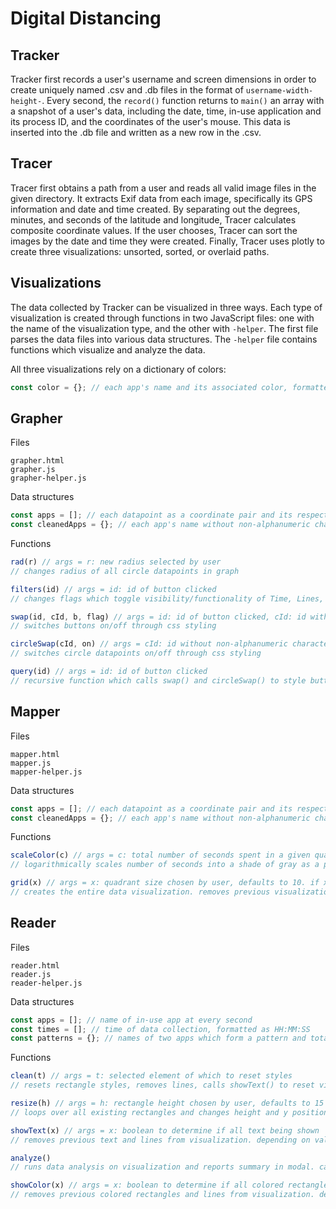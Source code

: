 # Digital Distancing

## Tracker

Tracker first records a user's username and screen dimensions in order to create uniquely named .csv and .db files in the format of `username-width-height-`. Every second, the `record()` function returns to `main()` an array with a snapshot of a user's data, including the date, time, in-use application and its process ID, and the coordinates of the user's mouse. This data is inserted into the .db file and written as a new row in the .csv.


## Tracer

Tracer first obtains a path from a user and reads all valid image files in the given directory. It extracts Exif data from each image, specifically its GPS information and date and time created. By separating out the degrees, minutes, and seconds of the latitude and longitude, Tracer calculates composite coordinate values. If the user chooses, Tracer can sort the images by the date and time they were created. Finally, Tracer uses plotly to create three visualizations: unsorted, sorted, or overlaid paths.


## Visualizations

The data collected by Tracker can be visualized in three ways. Each type of visualization is created through functions in two JavaScript files: one with the name of the visualization type, and the other with `-helper`. The first file parses the data files into various data structures. The `-helper` file contains functions which visualize and analyze the data.

All three visualizations rely on a dictionary of colors:
```javascript
const color = {}; // each app's name and its associated color, formatted as [appName] = color (in hex code)
```


## Grapher

Files
```
grapher.html
grapher.js
grapher-helper.js
```
Data structures
```javascript
const apps = []; // each datapoint as a coordinate pair and its respective app, formatted as [x, y, app]
const cleanedApps = {}; // each app's name without non-alphanumeric characters, formatted as [appName] = cleanedAppName
```
Functions
```javascript
rad(r) // args = r: new radius selected by user
// changes radius of all circle datapoints in graph

filters(id) // args = id: id of button clicked
// changes flags which toggle visibility/functionality of Time, Lines, and Axes. calls swap() to style buttons

swap(id, cId, b, flag) // args = id: id of button clicked, cId: id without non-alphanumeric characters, b: button's HTML element, flag: boolean to determine if button being turned on/off
// switches buttons on/off through css styling

circleSwap(cId, on) // args = cId: id without non-alphanumeric characters, on: boolean to determine if circle datapoints being shown/hidden
// switches circle datapoints on/off through css styling

query(id) // args = id: id of button clicked
// recursive function which calls swap() and circleSwap() to style buttons and circle datapoints. toggles visibility of circle datapoints, animates data and draws lines between points to show path of user's mouse over time.
```


## Mapper

Files
```
mapper.html
mapper.js
mapper-helper.js
```
Data structures
```javascript
const apps = []; // each datapoint as a coordinate pair and its respective app, formatted as [x, y, app]
const cleanedApps = {}; // each app's name without non-alphanumeric characters, formatted as [appName] = cleanedAppName
```
Functions
```javascript
scaleColor(c) // args = c: total number of seconds spent in a given quadrant
// logarithmically scales number of seconds into a shade of gray as a proportion of the largest number of seconds spent in any quadrant. returns 'zero' if no seconds spent in a quadrant

grid(x) // args = x: quadrant size chosen by user, defaults to 10. if x == 'z', hide all zero-value quadrants. if x == 'c', color each quadrant by the most used application, instead of gray.
// creates the entire data visualization. removes previous visualizations and draws a new grid. creates arrays of dictionaries for each row. assigns each datapoint to a given bucket and keeps track of a maximum. on hover, each quadrant reveals a tooltip which displays a pie chart of the apps used within that quadrant. handles Hide 0 and Color by most used app functionality.
```


## Reader

Files
```
reader.html
reader.js
reader-helper.js
```
Data structures
```javascript
const apps = []; // name of in-use app at every second
const times = []; // time of data collection, formatted as HH:MM:SS
const patterns = {}; // names of two apps which form a pattern and total number of instances of this pattern, formatted as [app1-app2] = number of instances
```
Functions
```javascript
clean(t) // args = t: selected element of which to reset styles
// resets rectangle styles, removes lines, calls showText() to reset visualization

resize(h) // args = h: rectangle height chosen by user, defaults to 15
// loops over all existing rectangles and changes height and y position of each to create new visualization

showText(x) // args = x: boolean to determine if all text being shown
// removes previous text and lines from visualization. depending on value of boolean alltext, appends every app or only when user has just switched to another app

analyze()
// runs data analysis on visualization and reports summary in modal. calculates number of apps used, time span of data collection, percent of active time in that interval, number of switches between apps and average amount of time spent in each app. identifies longest period of continuous switching between two applications, number of switches, and span of switches. analysis algorithm first sorts number of isolated pattern occurrences in descending order and only considers a pattern if it has more isolated occurrences than the longest seen pattern.

showColor(x) // args = x: boolean to determine if all colored rectangles being shown
// removes previous colored rectangles and lines from visualization. depending on value of boolean allcolor, appends every colored rectangle or only when user has just switched to another app. uses svgs to create rectangles, with attributes stored in dictionary attrs. on mouseover of colored rectangle, draws lines to all instances of the associated app in the text column.
```
